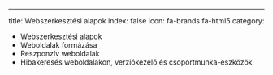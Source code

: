 ---
title: Webszerkesztési alapok
index: false
icon: fa-brands fa-html5
category:
  - Webszerkesztési alapok
  - Weboldalak formázása
  - Reszponzív weboldalak
  - Hibakeresés weboldalakon, verziókezelő és csoportmunka-eszközök
